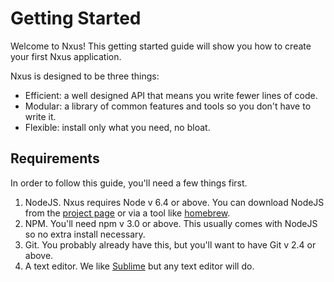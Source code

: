 # Getting Started

Welcome to Nxus! This getting started guide will show you how to create your first Nxus application.

Nxus is designed to be three things:

* Efficient: a well designed API that means you write fewer lines of code.
* Modular: a library of common features and tools so you don't have to write it.
* Flexible: install only what you need, no bloat.

## Requirements
In order to follow this guide, you'll need a few things first.

1. NodeJS. Nxus requires Node v 6.4 or above.  You can download NodeJS from the [project page](http://www.nodejs.org) or via a tool like [homebrew](http://brew.sh).
2. NPM. You'll need npm v 3.0 or above. This usually comes with NodeJS so no extra install necessary.
3. Git. You probably already have this, but you'll want to have Git v 2.4 or above.
4. A text editor.  We like [Sublime](http://www.sublimetext.com) but any text editor will do.
